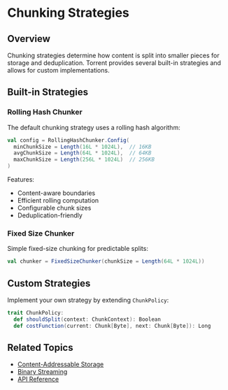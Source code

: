 # Chunking Strategies

## Overview

Chunking strategies determine how content is split into smaller pieces for storage and deduplication. Torrent provides several built-in strategies and allows for custom implementations.

## Built-in Strategies

### Rolling Hash Chunker

The default chunking strategy uses a rolling hash algorithm:

```scala
val config = RollingHashChunker.Config(
  minChunkSize = Length(16L * 1024L),  // 16KB
  avgChunkSize = Length(64L * 1024L),  // 64KB  
  maxChunkSize = Length(256L * 1024L)  // 256KB
)
```

Features:
- Content-aware boundaries
- Efficient rolling computation
- Configurable chunk sizes
- Deduplication-friendly

### Fixed Size Chunker

Simple fixed-size chunking for predictable splits:

```scala
val chunker = FixedSizeChunker(chunkSize = Length(64L * 1024L))
```

## Custom Strategies

Implement your own strategy by extending `ChunkPolicy`:

```scala
trait ChunkPolicy:
  def shouldSplit(context: ChunkContext): Boolean
  def costFunction(current: Chunk[Byte], next: Chunk[Byte]): Long
```

## Related Topics

- [Content-Addressable Storage](content-addressable-storage.md)
- [Binary Streaming](binary-streaming.md)
- [API Reference](../api-reference/index.md) 